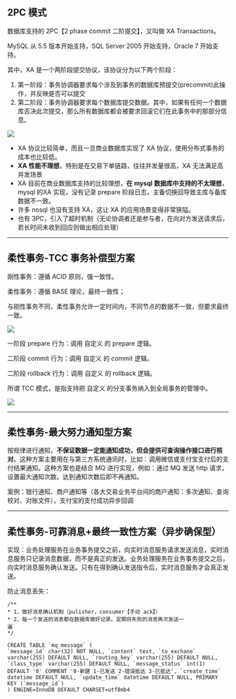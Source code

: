 ## 2PC 模式

数据库支持的 2PC【2 phase commit 二阶提交】，又叫做 XA Transactions。

MySQL 从 5.5 版本开始支持，SQL Server 2005 开始支持，Oracle 7 开始支持。

其中，XA 是一个两阶段提交协议，该协议分为以下两个阶段：

1. 第一阶段：事务协调器要求每个涉及到事务的数据库预提交(precommit)此操作，并反映是否可以提交
2. 第二阶段：事务协调器要求每个数据库提交数据。其中，如果有任何一个数据库否决此次提交，那么所有数据库都会被要求回滚它们在此事务中的那部分信息。

![](https://cfmall-hello.oss-cn-beijing.aliyuncs.com/img/202401/10f561ffc006f32c293428b34fdb94f8.png#id=A78IT&originHeight=403&originWidth=550&originalType=binary&ratio=1&rotation=0&showTitle=false&status=done&style=none&title=)

- XA 协议比较简单，而且一旦商业数据库实现了 XA 协议，使用分布式事务的成本也比较低。
- **XA** **性能不理想**，特别是在交易下单链路，往往并发量很高，XA 无法满足高并发场景
- XA 目前在商业数据库支持的比较理想，**在** **mysql** **数据库中支持的不太理想**，mysql 的XA 实现，没有记录 prepare 阶段日志，主备切换回导致主库与备库数据不一致。
- 许多 nosql 也没有支持 XA，这让 XA 的应用场景变得非常狭隘。
- 也有 3PC，引入了超时机制（无论协调者还是参与者，在向对方发送请求后，若长时间未收到回应则做出相应处理）

---

## 柔性事务-TCC 事务补偿型方案

刚性事务：遵循 ACID 原则，强一致性。

柔性事务：遵循 BASE 理论，最终一致性；

与刚性事务不同，柔性事务允许一定时间内，不同节点的数据不一致，但要求最终一致。

![](https://cfmall-hello.oss-cn-beijing.aliyuncs.com/img/202401/b49b5fc707d4c84446fe1af965e2f415.png#id=NMaWX&originHeight=442&originWidth=581&originalType=binary&ratio=1&rotation=0&showTitle=false&status=done&style=none&title=)

一阶段 prepare 行为：调用 自定义 的 prepare 逻辑。

二阶段 commit 行为：调用 自定义 的 commit 逻辑。

二阶段 rollback 行为：调用 自定义 的 rollback 逻辑。

所谓 TCC 模式，是指支持把 自定义 的分支事务纳入到全局事务的管理中。

![](https://cfmall-hello.oss-cn-beijing.aliyuncs.com/img/202401/129ff42c242495e753bfecf0f401c2e6.png#id=Rb3yF&originHeight=401&originWidth=840&originalType=binary&ratio=1&rotation=0&showTitle=false&status=done&style=none&title=)

---

## 柔性事务-最大努力通知型方案

按规律进行通知，**不保证数据一定能通知成功，但会提供可查询操作接口进行核对**。这种方案主要用在与第三方系统通讯时，比如：调用微信或支付宝支付后的支付结果通知。这种方案也是结合 MQ 进行实现，例如：通过 MQ 发送 http 请求，设置最大通知次数。达到通知次数后即不再通知。

案例：银行通知、商户通知等（各大交易业务平台间的商户通知：多次通知、查询校对、对账文件），支付宝的支付成功异步回调

---

## 柔性事务-可靠消息+最终一致性方案（异步确保型）

实现：业务处理服务在业务事务提交之前，向实时消息服务请求发送消息，实时消息服务只记录消息数据，而不是真正的发送。业务处理服务在业务事务提交之后，向实时消息服务确认发送。只有在得到确认发送指令后，实时消息服务才会真正发送。

防止消息丢失：

```
/**
* 1、做好消息确认机制（pulisher，consumer【手动 ack】）
* 2、每一个发送的消息都在数据库做好记录。定期将失败的消息再次发送一
遍
*/

CREATE TABLE `mq_message` (
`message_id` char(32) NOT NULL, `content` text, `to_exchane` varchar(255) DEFAULT NULL, `routing_key` varchar(255) DEFAULT NULL, `class_type` varchar(255) DEFAULT NULL, `message_status` int(1) DEFAULT '0' COMMENT '0-新建 1-已发送 2-错误抵达 3-已抵达', `create_time` datetime DEFAULT NULL, `update_time` datetime DEFAULT NULL, PRIMARY KEY (`message_id`)
) ENGINE=InnoDB DEFAULT CHARSET=utf8mb4
```
